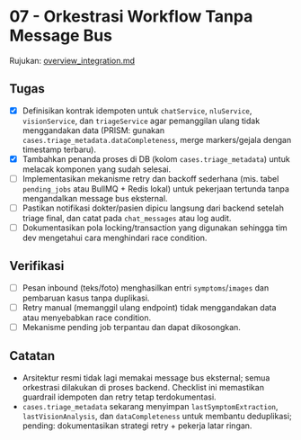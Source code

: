 # 07 - Orkestrasi Workflow Tanpa Message Bus

Rujukan: [overview_integration.md](../../overview_integration.md)

## Tugas

- [x] Definisikan kontrak idempoten untuk `chatService`, `nluService`, `visionService`, dan `triageService` agar pemanggilan ulang tidak menggandakan data (PRISM: gunakan `cases.triage_metadata.dataCompleteness`, merge markers/gejala dengan timestamp terbaru).
- [x] Tambahkan penanda proses di DB (kolom `cases.triage_metadata`) untuk melacak komponen yang sudah selesai.
- [ ] Implementasikan mekanisme retry dan backoff sederhana (mis. tabel `pending_jobs` atau BullMQ + Redis lokal) untuk pekerjaan tertunda tanpa mengandalkan message bus eksternal.
- [ ] Pastikan notifikasi dokter/pasien dipicu langsung dari backend setelah triage final, dan catat pada `chat_messages` atau log audit.
- [ ] Dokumentasikan pola locking/transaction yang digunakan sehingga tim dev mengetahui cara menghindari race condition.

## Verifikasi

- [ ] Pesan inbound (teks/foto) menghasilkan entri `symptoms`/`images` dan pembaruan kasus tanpa duplikasi.
- [ ] Retry manual (memanggil ulang endpoint) tidak menggandakan data atau menyebabkan race condition.
- [ ] Mekanisme pending job terpantau dan dapat dikosongkan.

## Catatan

- Arsitektur resmi tidak lagi memakai message bus eksternal; semua orkestrasi dilakukan di proses backend. Checklist ini memastikan guardrail idempoten dan retry tetap terdokumentasi.
- `cases.triage_metadata` sekarang menyimpan `lastSymptomExtraction`, `lastVisionAnalysis`, dan `dataCompleteness` untuk membantu deduplikasi; pending: dokumentasikan strategi retry + pekerja latar ringan.
